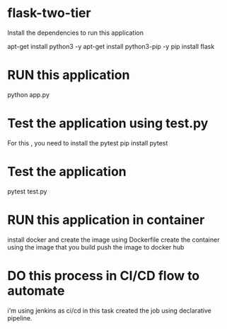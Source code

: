 # flask-two-tier

Install the dependencies to run this application

apt-get install python3 -y
apt-get install python3-pip -y
pip install flask

# RUN this application
python app.py

# Test the application using test.py
For this , you need to install the pytest
pip install pytest

# Test the application
pytest test.py

# RUN this application in container 
install docker and create the image using Dockerfile
create the container using the image that you build
push the image to docker hub

# DO this process in CI/CD flow to automate
i'm using jenkins as ci/cd in this task
created the job using declarative pipeline.

